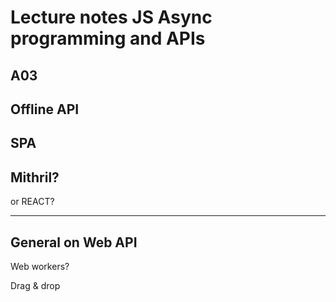 Lecture notes JS Async programming and APIs
========================



A03
------------------------


Offline API
------------------------



SPA
------------------------



Mithril?
------------------------

or REACT?


---

General on Web API
------------------------

Web workers?

Drag & drop
